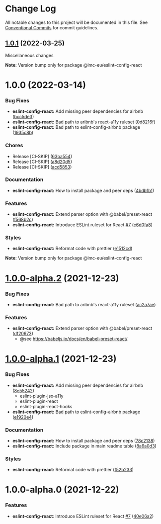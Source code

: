 # Change Log

All notable changes to this project will be documented in this file.
See [Conventional Commits](https://conventionalcommits.org) for commit guidelines.

<a name="1.0.1"></a>

## [1.0.1](https://github.com/lmc-eu/code-quality-tools/compare/@lmc-eu/eslint-config-react@1.0.0...@lmc-eu/eslint-config-react@1.0.1) (2022-03-25)

Miscellaneous changes

**Note:** Version bump only for package @lmc-eu/eslint-config-react

<a name="1.0.0"></a>

# 1.0.0 (2022-03-14)

### Bug Fixes

- **eslint-config-react:** Add missing peer dependencies for airbnb ([bcc5de3](https://github.com/lmc-eu/code-quality-tools/commit/bcc5de3))
- **eslint-config-react:** Bad path to aribnb's react-a11y ruleset ([0d8216f](https://github.com/lmc-eu/code-quality-tools/commit/0d8216f))
- **eslint-config-react:** Bad path to eslint-config-airbnb package ([1935c8b](https://github.com/lmc-eu/code-quality-tools/commit/1935c8b))

### Chores

- Release [CI-SKIP] ([63ba554](https://github.com/lmc-eu/code-quality-tools/commit/63ba554))
- Release [CI-SKIP] ([a8d20d5](https://github.com/lmc-eu/code-quality-tools/commit/a8d20d5))
- Release [CI-SKIP] ([acd5853](https://github.com/lmc-eu/code-quality-tools/commit/acd5853))

### Documentation

- **eslint-config-react:** How to install package and peer deps ([4bdb1b1](https://github.com/lmc-eu/code-quality-tools/commit/4bdb1b1))

### Features

- **eslint-config-react:** Extend parser option with @babel/preset-react ([f568b2c](https://github.com/lmc-eu/code-quality-tools/commit/f568b2c))
- **eslint-config-react:** Introduce ESLint ruleset for React [#7](https://github.com/lmc-eu/code-quality-tools/issues/7) ([c6d0fa8](https://github.com/lmc-eu/code-quality-tools/commit/c6d0fa8))

### Styles

- **eslint-config-react:** Reformat code with prettier ([e1512cd](https://github.com/lmc-eu/code-quality-tools/commit/e1512cd))

**Note:** Version bump only for package @lmc-eu/eslint-config-react

<a name="1.0.0-alpha.2"></a>

# [1.0.0-alpha.2](https://github.com/lmc-eu/code-quality-tools/compare/@lmc-eu/eslint-config-react@1.0.0-alpha.1...@lmc-eu/eslint-config-react@1.0.0-alpha.2) (2021-12-23)

### Bug Fixes

- **eslint-config-react:** Bad path to aribnb's react-a11y ruleset ([ac2a7ae](https://github.com/lmc-eu/code-quality-tools/commit/ac2a7ae))

### Features

- **eslint-config-react:** Extend parser option with @babel/preset-react ([df20673](https://github.com/lmc-eu/code-quality-tools/commit/df20673))
  - @see https://babeljs.io/docs/en/babel-preset-react/

<a name="1.0.0-alpha.1"></a>

# [1.0.0-alpha.1](https://github.com/lmc-eu/code-quality-tools/compare/@lmc-eu/eslint-config-react@1.0.0-alpha.0...@lmc-eu/eslint-config-react@1.0.0-alpha.1) (2021-12-23)

### Bug Fixes

- **eslint-config-react:** Add missing peer dependencies for airbnb ([8e55242](https://github.com/lmc-eu/code-quality-tools/commit/8e55242))
  - eslint-plugin-jsx-a11y
  - eslint-plugin-react
  - eslint-plugin-react-hooks
- **eslint-config-react:** Bad path to eslint-config-airbnb package ([e1920e4](https://github.com/lmc-eu/code-quality-tools/commit/e1920e4))

### Documentation

- **eslint-config-react:** How to install package and peer deps ([78c2138](https://github.com/lmc-eu/code-quality-tools/commit/78c2138))
- **eslint-config-react:** Include package in main readme table ([8a6a0d3](https://github.com/lmc-eu/code-quality-tools/commit/8a6a0d3))

### Styles

- **eslint-config-react:** Reformat code with prettier ([f52b233](https://github.com/lmc-eu/code-quality-tools/commit/f52b233))

<a name="1.0.0-alpha.0"></a>

# 1.0.0-alpha.0 (2021-12-22)

### Features

- **eslint-config-react**: Introduce ESLint ruleset for React [#7](https://github.com/lmc-eu/code-quality-tools/issues/7) ([40e06a2](https://github.com/lmc-eu/code-quality-tools/commit/40e06a2))
